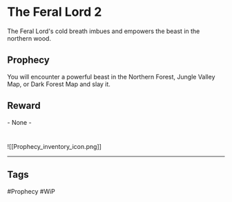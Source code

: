 # The Feral Lord 2
The Feral Lord's cold breath imbues and empowers the beast in the northern wood.
## Prophecy
You will encounter a powerful beast in the Northern Forest, Jungle Valley Map, or Dark Forest Map and slay it.
## Reward
\- None -

#
![[Prophecy_inventory_icon.png]]

---
## Tags
#Prophecy
#WiP 